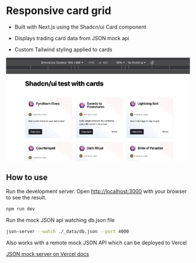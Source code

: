 # Responsive card grid

- Built with Next.js using the Shadcn/ui Card component

- Displays trading card data from JSON mock api

- Custom Tailwind styling applied to cards

![Demo gif](demo.gif)

## How to use

Run the development server.
Open [http://localhost:3000](http://localhost:3000) with your browser to see the result.

```bash
npm run dev
```

Run the mock JSON api watching db.json file

```bash
json-server --watch ./_data/db.json --port 4000
```

Also works with a remote mock JSON API which can be deployed to Vercel

[JSON mock server on Vercel docs](https://github.com/kitloong/json-server-vercel)
